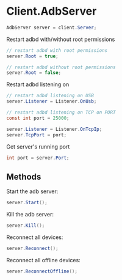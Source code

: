 # Client.AdbServer
``` csharp
AdbServer server = client.Server;
```
Restart adbd with/without root permissions
``` csharp
// restart adbd with root permissions
server.Root = true;

// restart adbd without root permissions
server.Root = false;
```
Restart adbd listening on
``` csharp
// restart adbd listening on USB
server.Listener = Listener.OnUsb;
```
``` csharp
// restart adbd listening on TCP on PORT
const int port = 25000;

server.Listener = Listener.OnTcpIp;
server.TcpPort = port;
```

Get server's running port
``` csharp
int port = server.Port;
```
## Methods
Start the adb server:
``` csharp
server.Start();
```
Kill the adb server:
``` csharp
server.Kill();
```
Reconnect all devices:
``` csharp
server.Reconnect();
```
Reconnect all offline devices:
``` csharp
server.ReconnectOffline();
```
